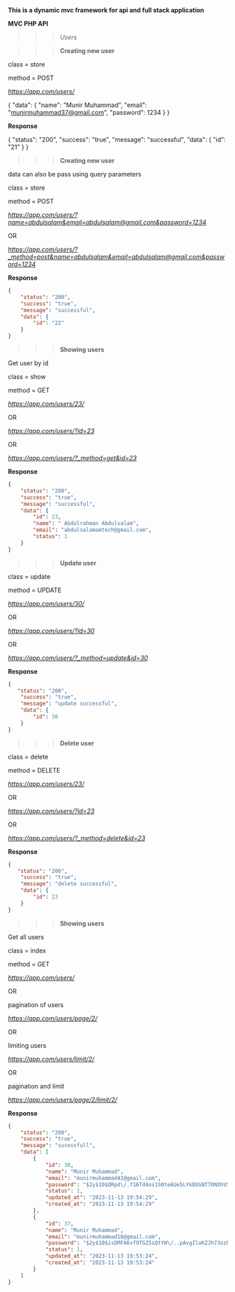 
**This is a dynamic mvc framework for api and full stack application**


**MVC PHP API**
>>>*Users*



>>>**Creating new user**

class = store

method = POST

*https://app.com/users/*

{
    "data": {
        "name": "Munir Muhammad",
        "email": "munirmuhammad37@gmail.com",
        "password": 1234
    }
}


**Response**

{
    "status": "200",
    "success": "true",
    "message": "successful",
    "data": {
        "id": "21"
    }
}



>>>**Creating new user**

data can also be pass using query parameters

class = store

method = POST

*https://app.com/users/?name=abdulsalam&email=abdulsalam@gmail.com&password=1234*

OR

*https://app.com/users/?_method=post&name=abdulsalam&email=abdulsalam@gmail.com&password=1234*


**Response**

```json
{
    "status": "200",
    "success": "true",
    "message": "successful",
    "data": {
        "id": "22"
    }
}
```


>>>**Showing users**

Get user by id

class = show

method = GET

*https://app.com/users/23/*

OR

*https://app.com/users/?id=23*

OR

*https://app.com/users/?_method=get&id=23*


**Response**

```json
{
    "status": "200",
    "success": "true",
    "message": "successful",
    "data": {
        "id": 23,
        "name": " Abdulrahman Abdulsalam",
        "email": "abdulsalamamtech@gmail.com",
        "status": 1
    }
}
```





>>>**Update user**

class = update

method = UPDATE

*https://app.com/users/30/*

OR

*https://app.com/users/?id=30*

OR

*https://app.com/users/?_method=update&id=30*


**Response**

```json
{
   "status": "200",
    "success": "true",
    "message": "update successful",
    "data": {
        "id": 30
    }
}
```




>>>**Delete user**

class = delete

method = DELETE

*https://app.com/users/23/*

OR

*https://app.com/users/?id=23*

OR

*https://app.com/users/?_method=delete&id=23*


**Response**

```json
{
   "status": "200",
    "success": "true",
    "message": "delete successful",
    "data": {
        "id": 23
    }
}
```




>>>**Showing users**

Get all users

class = index

method = GET

*https://app.com/users/*

OR

pagination of users

*https://app.com/users/page/2/*

OR

limiting users

*https://app.com/users/limit/2/*

OR

pagination and limit

*https://app.com/users/page/2/limit/2/*


**Response**

```json
{
    "status": "200",
    "success": "true",
    "message": "sucessfull",
    "data": [
        {
            "id": 38,
            "name": "Munir Muhammad",
            "email": "munirmuhammad42@gmail.com",
            "password": "$2y$10$QRpd\/.f16Td4os1S0te6Ue5LYkBXGNT7ONXhVSDpgBivOk3\/MgmFu",
            "status": 1,
            "updated_at": "2023-11-13 19:54:29",
            "created_at": "2023-11-13 19:54:29"
        },
        {
            "id": 37,
            "name": "Munir Muhammad",
            "email": "munirmuhammad16@gmail.com",
            "password": "$2y$10$isDMFA6vf9TGZ5sQtYW\/..pAvgIloKZJh73ozNfWdPAU1ComTtbcq",
            "status": 1,
            "updated_at": "2023-11-13 19:53:24",
            "created_at": "2023-11-13 19:53:24"
        }
    ]
}
```
